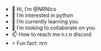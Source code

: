 - 👋 Hi, I’m @NRNico
- 👀 I’m interested in python
- 🌱 I’m currently learning you
- 💞️ I’m looking to collaborate on you
- 📫 How to reach me n.r.n discord
- ⚡ Fun fact: nrn
